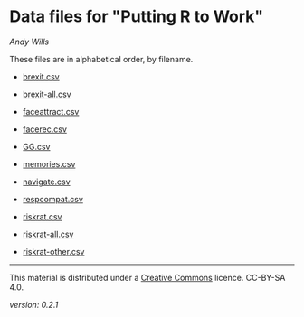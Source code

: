 # Data files for "Putting R to Work"
_Andy Wills_

These files are in alphabetical order, by filename.

- [brexit.csv](data/brexit.csv)
- [brexit-all.csv](data/brexit-all.csv)

- [faceattract.csv](data/faceattract.csv)
- [facerec.csv](data/facerec.csv)

- [GG.csv](data/GG.csv)

- [memories.csv](data/memories.csv)

- [navigate.csv](data/navigate.csv)

- [respcompat.csv](data/respcompat.csv)
- [riskrat.csv](data/riskrat.csv)
- [riskrat-all.csv](data/riskrat-all.csv)
- [riskrat-other.csv](data/riskrat-other.csv)

___

This material is distributed under a [Creative Commons](https://creativecommons.org/) licence. CC-BY-SA 4.0. 

_version: 0.2.1_
